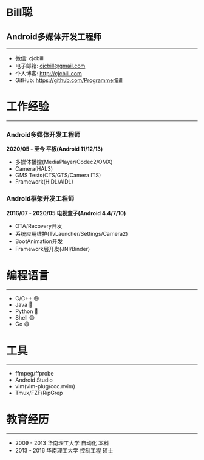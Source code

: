 # Bill聪

## Android多媒体开发工程师

---

- 微信: cjcbill
- 电子邮箱: cjcbill@gmail.com
- 个人博客: http://cjcbill.com
- GitHub: https://github.com/ProgrammerBill

# 工作经验

---

### Android多媒体开发工程师

**2020/05 - 至今 平板(Android 11/12/13)**

- 多媒体播控(MediaPlayer/Codec2/OMX)
- Camera(HAL3)
- GMS Tests(CTS/GTS/Camera ITS)
- Framework(HIDL/AIDL)

### Android框架开发工程师

**2016/07 - 2020/05 电视盒子(Android 4.4/7/10)**

- OTA/Recovery开发
- 系统应用维护(TvLauncher/Settings/Camera2)
- BootAnimation开发
- Framework层开发(JNI/Binder)

# 编程语言

---

- C/C++ 😃
- Java  🙂
- Python 🙂
- Shell 😄
- Go 😅

# 工具

---

- ffmpeg/ffprobe
- Android Studio
- vim(vim-plug/coc.nvim)
- Tmux/FZF/RipGrep

# 教育经历

---

- 2009 - 2013 华南理工大学 自动化 本科
- 2013 - 2016 华南理工大学 控制工程 硕士

